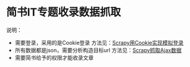 # 简书IT专题收录数据抓取
说明：
* 需要登录，采用的是Cookie登录
  方法见：[Scrapy用Cookie实现模拟登录](http://www.jianshu.com/p/887af1ab4200)
* 所有数据都是json，需要分析构造目标url
  方法见：[Scrapy抓取Ajax数据](http://www.jianshu.com/p/1ecf087ac741)
* 需要简书给予的权限才能收录文章

